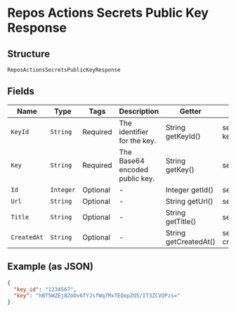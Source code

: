 
# Repos Actions Secrets Public Key Response

## Structure

`ReposActionsSecretsPublicKeyResponse`

## Fields

| Name | Type | Tags | Description | Getter | Setter |
|  --- | --- | --- | --- | --- | --- |
| `KeyId` | `String` | Required | The identifier for the key. | String getKeyId() | setKeyId(String keyId) |
| `Key` | `String` | Required | The Base64 encoded public key. | String getKey() | setKey(String key) |
| `Id` | `Integer` | Optional | - | Integer getId() | setId(Integer id) |
| `Url` | `String` | Optional | - | String getUrl() | setUrl(String url) |
| `Title` | `String` | Optional | - | String getTitle() | setTitle(String title) |
| `CreatedAt` | `String` | Optional | - | String getCreatedAt() | setCreatedAt(String createdAt) |

## Example (as JSON)

```json
{
  "key_id": "1234567",
  "key": "hBT5WZEj8ZoOv6TYJsfWq7MxTEQopZO5/IT3ZCVQPzs="
}
```

